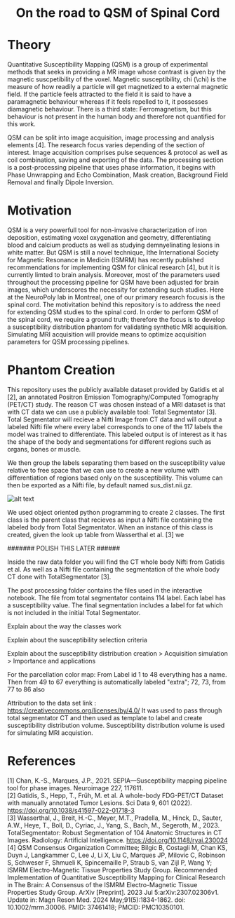 # <div align="center">**On the road to QSM of Spinal Cord**</div>



# Theory 

Quantitative Susceptibility Mapping (QSM) is a group of experimental methods that seeks in providing a MR image whose contrast is given by the magnetic suscpetibility of the voxel. Magnetic susceptibility, chi (\chi) is the measure of how readily a particle will get magnetized to a external magnetic field. If the particle feels attracted to the field it is said to have a paramagnetic behaviour whereas if it feels repelled to it, it possesses diamagnetic behaviour. There is a third state: Ferromagnetism, but this behaviour is not present in the human body and therefore not quantified for this work.

QSM can be split into image acquisition, image processing and analysis elements [4]. The research focus varies depending of the section of interest. Image acquisition comprises pulse sequences & protocol as well as coil combination, saving and exporting of the data. The processing section is a post-processing pipeline that uses phase information, it begins with Phase Unwrapping and Echo Combination, Mask creation, Background Field Removal and finally Dipole Inversion. 


# Motivation

QSM is a very powerfull tool for non-invasive characterization of iron deposition, estimating voxel oxygenation and geometry, differentiating blood and calcium products as well as studying demnyelinating lesions in white matter. But QSM is still a novel technique, Ithe International Society for Magnetic Resonance in Medicin (ISMRM) has recently published recommendations for implementing QSM for clinical research [4], but it is currently limted to brain analysis. Moreover, most of the parameters used throughout the processing pipeline for QSM have been adjusted for brain images, which underscores the necessity for extending such studies. Here at the NeuroPoly lab in Montreal, one of our primary research focusis is the spinal cord. The motivitation behind this repository is to address the need for extending QSM studies to the spinal cord. In order to perform QSM of the spinal cord, we require a ground truth; therefore the focus is to develop a susceptibility distribution phantom for validating synthetic MRI acquisition. Simulating MRI acquisition will provide means to optimize acquisition parameters for QSM processing pipelines.

# Phantom Creation

This repository uses the publicly available dataset provided by Gatidis et al [2], an annotated Positron Emission Tomography/Computed Tomography (PET/CT) study. The reason CT was chosen instead of a MRI dataset is that with CT data we can use a publicly available tool: Total Segmentator [3]. Total Segmentator will recieve a Nifti Image from CT data and will output a labeled Nifti file where every label corresponds to one of the 117 labels the model was trained to differentiate. This labeled output is of interest as it has the shape of the body and segmentations for different regions such as organs, bones or muscle.

We then group the labels separating them based on the susceptibility value relative to free space that we can use to create a new volume with differentiation of regions based only on the susceptibility. This volume can then be exported as a Nifti file, by default named sus_dist.nii.gz.

![alt text](image.png)

We used object oriented python programming to create 2 classes. The first class is the parent class that recieves as input a Nifti file containing the labeled body from Total Segmentator. When an instance of this class is created, given the look up table from Wasserthal et al. [3] we 

####### POLISH THIS LATER ######

Inside the raw data folder you will find the CT whole body Nifti from Gatidis et al. As well as a Nifti file containing the segmentation of the whole body CT done with TotalSegmentator [3].

The post processing folder contains the files used in the interactive notebook. The file from total segmentator contains 114 label. Each label has a susceptibility value. The final segmentation includes a label for fat which is not included in the initial Total Segmentator.

Explain about the way the classes work

Explain about the susceptibility selection criteria

Explain about the susceptibility distribution creation > Acquisition simulation > Importance and applications



For the parcellation color map:
From Label id 1 to 48 everything has a name. 
Then from 49 to 67 everything is automatically labeled "extra"; 72, 73, from 77 to 86 also


Attribution to the data set link : https://creativecommons.org/licenses/by/4.0/ 
It was used to pass through total segmentator CT and then used as template to label and create susceptibility distribution volume. Susceptibility distribution volume is used for simulating MRI acquistion.
# References
[1] Chan, K.-S., Marques, J.P., 2021. SEPIA—Susceptibility mapping 
pipeline tool for phase images. Neuroimage 227, 117611. </br>
[2] Gatidis, S., Hepp, T., Früh, M. et al. A whole-body FDG-PET/CT Dataset with manually annotated Tumor Lesions. Sci Data 9, 601 (2022). https://doi.org/10.1038/s41597-022-01718-3 </br>
[3] Wasserthal, J., Breit, H.-C., Meyer, M.T., Pradella, M., Hinck, D., Sauter, A.W., Heye, T., Boll, D., Cyriac, J., Yang, S., Bach, M., Segeroth, M., 2023. TotalSegmentator: Robust Segmentation of 104 Anatomic Structures in CT Images. Radiology: Artificial Intelligence. https://doi.org/10.1148/ryai.230024 </br>
[4] QSM Consensus Organization Committee; Bilgic B, Costagli M, Chan KS, Duyn J, Langkammer C, Lee J, Li X, Liu C, Marques JP, Milovic C, Robinson S, Schweser F, Shmueli K, Spincemaille P, Straub S, van Zijl P, Wang Y; ISMRM Electro-Magnetic Tissue Properties Study Group. Recommended Implementation of Quantitative Susceptibility Mapping for Clinical Research in The Brain: A Consensus of the ISMRM Electro-Magnetic Tissue Properties Study Group. ArXiv [Preprint]. 2023 Jul 5:arXiv:2307.02306v1. Update in: Magn Reson Med. 2024 May;91(5):1834-1862. doi: 10.1002/mrm.30006. PMID: 37461418; PMCID: PMC10350101.